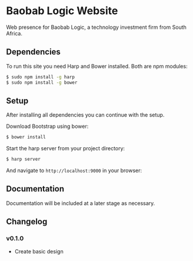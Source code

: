 # Baobab Logic Website
Web presence for Baobab Logic, a technology investment firm from South Africa.

## Dependencies

To run this site you need Harp and Bower installed.
Both are npm modules:

```sh
$ sudo npm install -g harp
$ sudo npm install -g bower
```
## Setup

After installing all dependencies you can continue with the setup.

Download Bootstrap using bower:

```sh
$ bower install
```

Start the harp server from your project directory:

```sh
$ harp server
```

And navigate to `http://localhost:9000` in your browser:

## Documentation

Documentation will be included at a later stage as necessary.

## Changelog

### v0.1.0

- Create basic design
